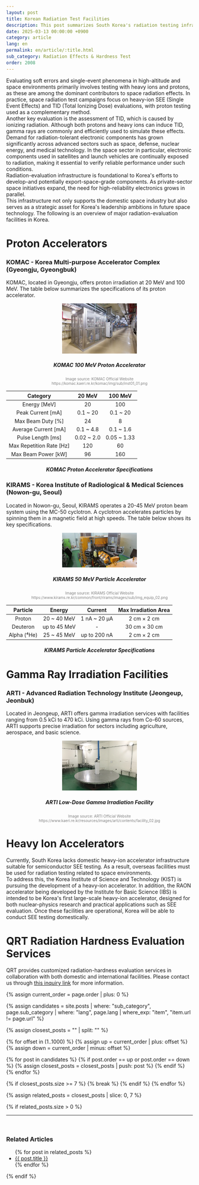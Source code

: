 ```yaml
---
layout: post
title: Korean Radiation Test Facilities
description: This post summarizes South Korea's radiation testing infrastructure, including proton and gamma facilities such as KOMAC, KIRAMS, and ARTI. It also covers the current lack of heavy ion accelerators and future plans like RAON and KIST initiatives.
date: 2025-03-13 00:00:00 +0900
category: article
lang: en
permalink: en/article/:title.html
sub_category: Radiation Effects & Hardness Test
order: 2008
---
```


Evaluating soft errors and single-event phenomena in high-altitude and space environments primarily involves testing with heavy ions and protons, as these are among the dominant contributors to space radiation effects. In practice, space radiation test campaigns focus on heavy-ion SEE (Single Event Effects) and TID (Total Ionizing Dose) evaluations, with proton testing used as a complementary method.
<br>
Another key evaluation is the assessment of TID, which is caused by ionizing radiation. Although both protons and heavy ions can induce TID, gamma rays are commonly and efficiently used to simulate these effects.
<br>
Demand for radiation-tolerant electronic components has grown significantly across advanced sectors such as space, defense, nuclear energy, and medical technology. In the space sector in particular, electronic components used in satellites and launch vehicles are continually exposed to radiation, making it essential to verify reliable performance under such conditions.
<br>
Radiation-evaluation infrastructure is foundational to Korea's efforts to develop-and potentially export-space-grade components. As private-sector space initiatives expand, the need for high-reliability electronics grows in parallel.
<br>
This infrastructure not only supports the domestic space industry but also serves as a strategic asset for Korea's leadership ambitions in future space technology. The following is an overview of major radiation-evaluation facilities in Korea.

# Proton Accelerators

### KOMAC - Korea Multi-purpose Accelerator Complex (Gyeongju, Gyeongbuk)

KOMAC, located in Gyeongju, offers proton irradiation at 20 MeV and 100 MeV. The table below summarizes the specifications of its proton accelerator.

<p align="center"> 
  <img src="/assets/Articles/양성자과학연구단.webp" alt="KOMAC 100MeV Proton Accelerator" style="width: 40%;">
</p>

<div align="center"> 
<h5>KOMAC 100 MeV Proton Accelerator</h5>
</div>
<div align="center" style="font-size: 10px; color: gray;">
  Image source: KOMAC Official Website<br>
  https://komac.kaeri.re.kr/komac/img/sub/inst01_01.png
</div>

<div align="center">

|         Category         |   20 MeV    |   100 MeV    |
|:------------------------:|:-----------:|:------------:|
|     Energy [MeV]         |     20      |     100      |
|   Peak Current [mA]      | 0.1 ~ 20    |  0.1 ~ 20    |
| Max Beam Duty [%]        |     24      |      8       |
|   Average Current [mA]   | 0.1 ~ 4.8   |  0.1 ~ 1.6   |
|  Pulse Length [ms]       | 0.02 ~ 2.0  | 0.05 ~ 1.33  |
| Max Repetition Rate [Hz] |    120      |     60       |
| Max Beam Power [kW]      |     96      |    160       |

</div>
<div align="center"> 
<h5>KOMAC Proton Accelerator Specifications</h5>
</div>

### KIRAMS - Korea Institute of Radiological & Medical Sciences (Nowon-gu, Seoul)

Located in Nowon-gu, Seoul, KIRAMS operates a 20-45 MeV proton beam system using the MC-50 cyclotron. A cyclotron accelerates particles by spinning them in a magnetic field at high speeds. The table below shows its key specifications.

<p align="center"> 
  <img src="/assets/Articles/KIRAMS.webp" alt="KIRAMS MC-50 Cyclotron" style="width: 40%;">
</p>

<div align="center"> 
<h5>KIRAMS 50 MeV Particle Accelerator</h5>
</div>
<div align="center" style="font-size: 10px; color: gray;">
  Image source: KIRAMS Official Website<br>
  https://www.kirams.re.kr/common/front/rirams/images/sub/img_equip_02.png
</div>

<div align="center">

|    Particle    |     Energy     |   Current    | Max Irradiation Area |
|:--------------:|:--------------:|:------------:|:--------------------:|
|     Proton     | 20 ~ 40 MeV    | 1 nA ~ 20 μA |      2 cm × 2 cm     |
|    Deuteron    | up to 45 MeV   |      -       |     30 cm × 30 cm    |
|  Alpha (⁴He)   | 25 ~ 45 MeV    | up to 200 nA |      2 cm × 2 cm     |

</div>
<div align="center"> 
<h5>KIRAMS Particle Accelerator Specifications</h5>
</div>

# Gamma Ray Irradiation Facilities

### ARTI - Advanced Radiation Technology Institute (Jeongeup, Jeonbuk)

Located in Jeongeup, ARTI offers gamma irradiation services with facilities ranging from 0.5 kCi to 470 kCi. Using gamma rays from Co-60 sources, ARTI supports precise irradiation for sectors including agriculture, aerospace, and basic science.

<p align="center"> 
  <img src="/assets/Articles/ARTI.webp" alt="ARTI Low-Dose Gamma Irradiation Facility" style="width: 40%;">
</p>

<div align="center"> 
<h5>ARTI Low-Dose Gamma Irradiation Facility</h5>
</div>
<div align="center" style="font-size: 10px; color: gray;">
  Image source: ARTI Official Website<br>
  https://www.kaeri.re.kr/resources/images/arti/contents/facility_02.jpg
</div>

# Heavy Ion Accelerators

Currently, South Korea lacks domestic heavy-ion accelerator infrastructure suitable for semiconductor SEE testing. As a result, overseas facilities must be used for radiation testing related to space environments.
<br>
To address this, the Korea Institute of Science and Technology (KIST) is pursuing the development of a heavy-ion accelerator. In addition, the RAON accelerator being developed by the Institute for Basic Science (IBS) is intended to be Korea's first large-scale heavy-ion accelerator, designed for both nuclear-physics research and practical applications such as SEE evaluation. Once these facilities are operational, Korea will be able to conduct SEE testing domestically.
<br>

# QRT Radiation Hardness Evaluation Services

QRT provides customized radiation-hardness evaluation services in collaboration with both domestic and international facilities. 
Please contact us through [this inquiry link](https://www.qrtkr.com/en/customer/inquiry.php) for more information.


<!-- 관련 글 자동화 -->
{% assign current_order = page.order | plus: 0 %}

{% assign candidates = site.posts 
  | where: "sub_category", page.sub_category 
  | where: "lang", page.lang 
  | where_exp: "item", "item.url != page.url" 
%}

{% assign closest_posts = "" | split: "" %}

{% for offset in (1..1000) %}
  {% assign up = current_order | plus: offset %}
  {% assign down = current_order | minus: offset %}

  {% for post in candidates %}
    {% if post.order == up or post.order == down %}
      {% assign closest_posts = closest_posts | push: post %}
    {% endif %}
  {% endfor %}

  {% if closest_posts.size >= 7 %}
    {% break %}
  {% endif %}
{% endfor %}

{% assign related_posts = closest_posts | slice: 0, 7 %}

{% if related_posts.size > 0 %}
  <hr>
  <br>
  <h3>Related Articles</h3>
  <ul>
    {% for post in related_posts %}
      <li><a href="{{ post.url }}">{{ post.title }}</a></li>
    {% endfor %}
  </ul>
{% endif %}
